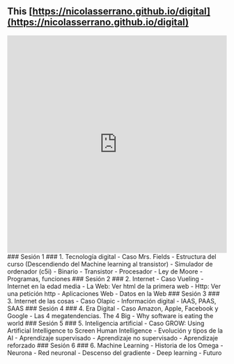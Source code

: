 ## This [https://nicolasserrano.github.io/digital](https://nicolasserrano.github.io/digital)

<iframe width="100%" height="500" src="https://nicolasserrano.github.io/digital/cover.html" frameborder="0" scrolling="no" onload="resizeIframe(this)"></iframe>

<a id="s1" />
### Sesi&oacute;n 1 ### 
1. Tecnolog&iacute;a digital
   - Caso Mrs. Fields
   - Estructura del curso (Descendiendo del Machine learning al transistor) 
   - Simulador de ordenador (c5i) 
   - Binario 
   - Transistor 
   - Procesador 
   - Ley de Moore 
   - Programas, funciones 

<a id="s2" />
### Sesi&oacute;n 2 ### 
2. Internet
   - Caso Vueling
   - Internet en la edad media
   - La Web: Ver html de la primera web
   - Http: Ver una petición http
   - Aplicaciones Web
   - Datos en la Web

<a id="s3" />
### Sesi&oacute;n 3 ### 
3. Internet de las cosas 
   - Caso Olapic
   - Información digital
   - IAAS, PAAS, SAAS

<a id="s4" />
### Sesi&oacute;n 4 ### 
4. Era Digital 
   - Caso Amazon, Apple, Facebook y Google
   - Las 4 megatendencias. The 4 Big
   - Why software is eating the world

<a id="s5" />
### Sesi&oacute;n 5 ### 
5. Inteligencia artificial 
   - Caso GROW: Using Artificial Intelligence to Screen Human Intelligence
   - Evolución y tipos de la AI
   - Aprendizaje supervisado
   - Aprendizaje no supervisado
   - Aprendizaje reforzado

<a id="s6" />
### Sesi&oacute;n 6 ### 
6. Machine Learning 
   - Historia de los Omega
   - Neurona
   - Red neuronal
   - Descenso del gradiente
   - Deep learning
   - Futuro
